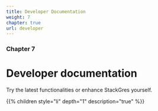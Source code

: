 ```yaml
---
title: Developer Documentation
weight: 7
chapter: true
url: developer
---
```


### Chapter 7

# Developer documentation

Try the latest functionalities or enhance StackGres yourself.


{{% children style="li" depth="1" description="true" %}}
